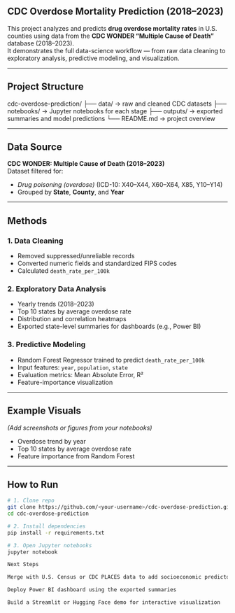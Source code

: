 ## CDC Overdose Mortality Prediction (2018–2023)

This project analyzes and predicts **drug overdose mortality rates** in U.S. counties using data from the **CDC WONDER “Multiple Cause of Death”** database (2018–2023).  
It demonstrates the full data-science workflow — from raw data cleaning to exploratory analysis, predictive modeling, and visualization.

---

## Project Structure
cdc-overdose-prediction/
├── data/ → raw and cleaned CDC datasets
├── notebooks/ → Jupyter notebooks for each stage
├── outputs/ → exported summaries and model predictions
└── README.md → project overview


---

## Data Source
**CDC WONDER: Multiple Cause of Death (2018–2023)**  
Dataset filtered for:
- *Drug poisoning (overdose)* (ICD-10: X40–X44, X60–X64, X85, Y10–Y14)
- Grouped by **State**, **County**, and **Year**

---

## Methods
### 1️. Data Cleaning
- Removed suppressed/unreliable records
- Converted numeric fields and standardized FIPS codes
- Calculated `death_rate_per_100k`

### 2️. Exploratory Data Analysis
- Yearly trends (2018–2023)
- Top 10 states by average overdose rate
- Distribution and correlation heatmaps
- Exported state-level summaries for dashboards (e.g., Power BI)

### 3️. Predictive Modeling
- Random Forest Regressor trained to predict `death_rate_per_100k`
- Input features: `year`, `population`, `state`
- Evaluation metrics: Mean Absolute Error, R²
- Feature-importance visualization

---

## Example Visuals
*(Add screenshots or figures from your notebooks)*

- Overdose trend by year  
- Top 10 states by average overdose rate  
- Feature importance from Random Forest  

---

## How to Run

```bash
# 1. Clone repo
git clone https://github.com/<your-username>/cdc-overdose-prediction.git
cd cdc-overdose-prediction

# 2. Install dependencies
pip install -r requirements.txt

# 3. Open Jupyter notebooks
jupyter notebook

Next Steps

Merge with U.S. Census or CDC PLACES data to add socioeconomic predictors

Deploy Power BI dashboard using the exported summaries

Build a Streamlit or Hugging Face demo for interactive visualization